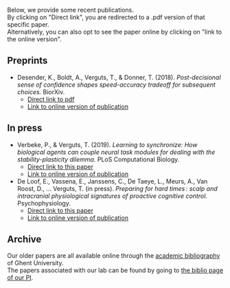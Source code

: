
Below, we provide some recent publications.   
By clicking on "Direct link", you are redirected to a .pdf version of that specific paper.   
Alternatively, you can also opt to see the paper online by clicking on "link to the online version".

## Preprints

- Desender, K., Boldt, A., Verguts, T., & Donner, T. (2018). _Post-decisional sense of confidence shapes speed-accuracy tradeoff for subsequent choices._ BiorXiv.
    - [Direct link to pdf](https://nbviewer.jupyter.org/github/CogComNeuroSci/CogComNeuroSci.github.io/blob/master/paperwork/paper1.pdf)
    - [Link to online version of publication](https://www.biorxiv.org/content/10.1101/466730v1)

## In press

- Verbeke, P., & Verguts, T. (2019). _Learning to synchronize: How biological agents can couple neural task modules for dealing with the stability-plasticity dilemma._ PLoS Computational Biology.
    - [Direct link to this paper](https://nbviewer.jupyter.org/github/CogComNeuroSci/CogComNeuroSci.github.io/blob/master/paperwork/paper2.pdf)
    - [Link to online version of publication](https://www.biorxiv.org/content/10.1101/457150v1)
- De Loof, E., Vassena, E., Janssens, C., De Taeye, L., Meurs, A., Van Roost, D., … Verguts, T. (in press). _Preparing for hard times : scalp and intracranial physiological signatures of proactive cognitive control._ Psychophysiology.
    - [Direct link to this paper](https://nbviewer.jupyter.org/github/CogComNeuroSci/CogComNeuroSci.github.io/blob/master/paperwork/paper3.pdf)
    - [Link to online version of publication](https://onlinelibrary.wiley.com/doi/full/10.1111/psyp.13417)

## Archive

Our older papers are all available online through the [academic bibliography](https://biblio.ugent.be/) of Ghent University.   
The papers associated with our lab can be found by going to [the biblio page of our PI](https://biblio.ugent.be/publication?q=%22verguts+tom%22).
